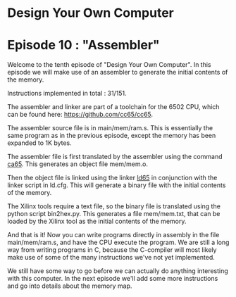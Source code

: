 # Design Your Own Computer
# Episode 10 : "Assembler"

Welcome to the tenth episode of "Design Your Own Computer".  In this episode we
will make use of an assembler to generate the initial contents of the memory.

Instructions implemented in total : 31/151.

The assembler and linker are part of a toolchain for the 6502 CPU, which can be
found here: <https://github.com/cc65/cc65>.

The assembler source file is in main/mem/ram.s. This is essentially the same program
as in the previous episode, except the memory has been expanded to 1K bytes.

The assembler file is first translated by the assembler using the command
[ca65](http://cc65.github.io/doc/ca65.html). This generates an object file
mem/mem.o.

Then the object file is linked using the linker
[ld65](http://cc65.github.io/doc/ld65.html) in conjunction with the linker
script in ld.cfg. This will generate a binary file with the initial contents of
the memory.

The Xilinx tools require a text file, so the binary file is translated using
the python script bin2hex.py. This generates a file mem/mem.txt, that can be
loaded by the Xilinx tool as the initial contents of the memory.

And that is it! Now you can write programs directly in assembly in the file
main/mem/ram.s, and have the CPU execute the program. We are still a long way from
writing programs in C, because the C-compiler will most likely make use
of some of the many instructions we've not yet implemented.

We still have some way to go before we can actually do anything interesting
with this computer. In the next episode we'll add some more instructions and
go into details about the memory map.

